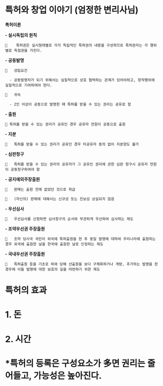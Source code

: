 # **특허와 창업 이야기 (엄정한 변리사님)**

**특허이론**

  **-	실시독립의 원칙**

    	 특허권은 실시형태별로 각각 독립적인 특허권의 내용을 구성하므로 특허권자는 각 행위별로 독점권을 가진다.

  **-	공동발명**

    	성립요건

      -	공동발명자가 되기 위해서는 실질적으로 상호 협력하는 관계가 있어야하고, 창작행위에 실질적으로 기여하여야 한다.

    	귀속

      -	2인 이상이 공동으로 발명한 때 특허를 받을 수 있는 권리는 공유로 함

  **-	출원**

     특허를 받을 수 있는 권리가 공유인 경우 공유자 전원이 공동으로 출원

  **-	지분**

    	특허를 받을 수 있는 권리가 공유인 경우 타공유자 동의 없이 지분양도 불가

  **-	심판청구**

    	특허를 받을 수 있는 권리의 공유자가 그 공유인 권리에 관한 심판 청구시 공유자 전원이 공동청구하여야 함

  **-	공지예외주장출원**

    	판매는 출원 전에 없었던 것으로 취급

    	(자신의) 판매에 대해서는 신규성 또는 진보성 상실되지 않음

  **-	우선심사**
  
    	우선심사를 신청하면 심사청구의 순서와 무관하게 우선하여 심사하는 제도

  **-	조약우선권 주장출원**
    
    	조약 당사국 국민이 외국에 특허출원을 한 후 동일 발명에 대하여 우리나라에 출원하는 경우 외국에 출원한 날을 한국에 출원한 날로 인정하는 제도

  **-	국내우선권 주장출원**
    
    	특허출원 등을 기초로 하여 당해 선출원을 보다 구체화하거나 개량, 추가하는 발명을 한경우에 이들 발명에 대한 보호의 길을 마련하기 위한 제도

  # **특허의 효과**

  # 1.	돈

  # 2.	시간

   # *특허의 등록은 구성요소가 多면 권리는 줄어들고, 가능성은 높아진다.
